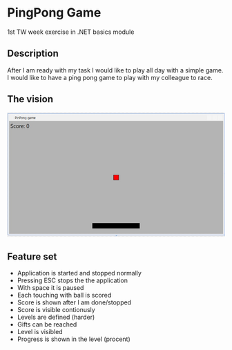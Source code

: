 # PingPong Game

1st TW week exercise in .NET basics module

## Description

After I am ready with my task I would like to play all day with a simple game. I would like to have a ping pong game to play with my colleague to race.

## The vision

![vision](documentation/ping-pong-game.jpg)

## Feature set

* Application is started and stopped normally
* Pressing ESC stops the the application
* With space it is paused
* Each touching with ball is scored
* Score is shown after I am done/stopped
* Score is visible contionusly
* Levels are defined (harder)
* Gifts can be reached
* Level is visibled
* Progress is shown in the level (procent)